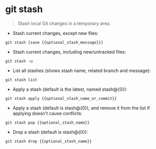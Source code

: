 # git stash

> Stash local Git changes in a temporary area.

- Stash current changes, except new files:

`git stash [save {{optional_stash_message}}]`

- Stash current changes, including new/untracked files:

`git stash -u`

- List all stashes (shows stash name, related branch and message):

`git stash list`

- Apply a stash (default is the latest, named stash@{0}):

`git stash apply {{optional_stash_name_or_commit}}`

- Apply a stash (default is stash@{0}), and remove it from the list if applying doesn't cause conflicts:

`git stash pop {{optional_stash_name}}`

- Drop a stash (default is stash@{0}):

`git stash drop {{optional_stash_name}}`
